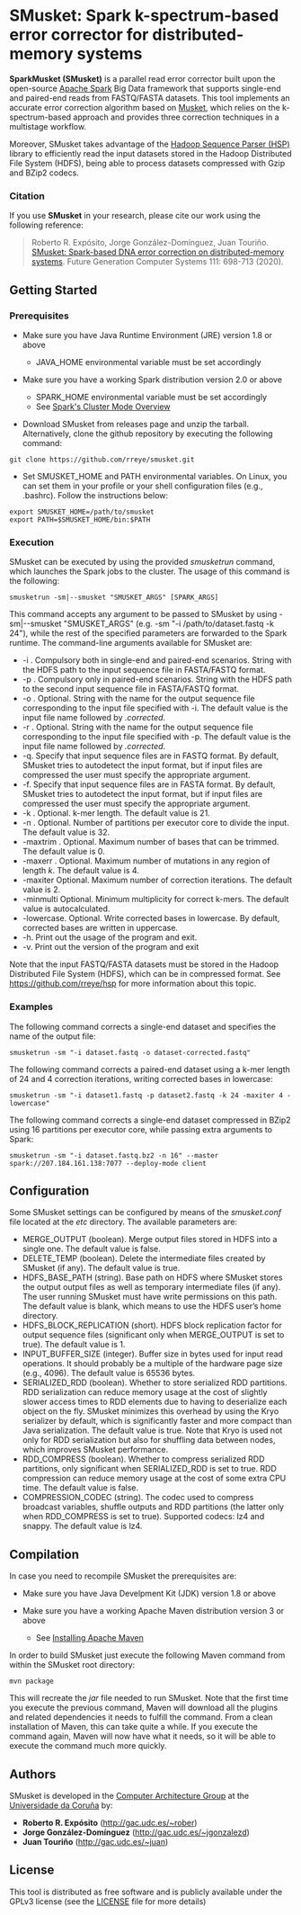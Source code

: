 # SMusket: Spark k-spectrum-based error corrector for distributed-memory systems

**SparkMusket (SMusket)** is a parallel read error corrector built upon the open-source [Apache Spark](http://spark.apache.org) Big Data framework that supports single-end and paired-end reads from FASTQ/FASTA datasets. This tool implements an accurate error correction algorithm based on [Musket](http://musket.sourceforge.net/homepage.htm), which relies on the k-spectrum-based approach and provides three correction techniques in a multistage workflow.

Moreover, SMusket takes advantage of the [Hadoop Sequence Parser (HSP)](https://github.com/rreye/hsp) library to efficiently read the input datasets stored in the Hadoop Distributed File System (HDFS), being able to process datasets compressed with Gzip and BZip2 codecs.

### Citation

If you use **SMusket** in your research, please cite our work using the following reference:

> Roberto R. Expósito, Jorge González-Domínguez, Juan Touriño. [SMusket: Spark-based DNA error correction on distributed-memory systems](https://doi.org/10.1016/j.future.2019.10.038). Future Generation Computer Systems 111: 698-713 (2020).

## Getting Started

### Prerequisites

* Make sure you have Java Runtime Environment (JRE) version 1.8 or above
  * JAVA_HOME environmental variable must be set accordingly

* Make sure you have a working Spark distribution version 2.0 or above
  * SPARK_HOME environmental variable must be set accordingly
  * See [Spark's Cluster Mode Overview](https://spark.apache.org/docs/latest/cluster-overview.html)

* Download SMusket from releases page and unzip the tarball. Alternatively, clone the github repository by executing the following command:

```
git clone https://github.com/rreye/smusket.git
```

* Set SMUSKET_HOME and PATH environmental variables. On Linux, you can set them in your profile or your shell configuration files (e.g., .bashrc). Follow the instructions below:

```
export SMUSKET_HOME=/path/to/smusket
export PATH=$SMUSKET_HOME/bin:$PATH
```

### Execution

SMusket can be executed by using the provided *smusketrun* command, which launches the Spark jobs to the cluster. The usage of this command is the following:

```
smusketrun -sm|--smusket "SMUSKET_ARGS" [SPARK_ARGS]
```

This command accepts any argument to be passed to SMusket by using -sm|--smusket "SMUSKET_ARGS" (e.g. -sm "-i /path/to/dataset.fastq -k 24"), while the rest of the specified parameters are forwarded to the Spark runtime. The command-line arguments available for SMusket are:

* -i <string>. Compulsory both in single-end and paired-end scenarios. String with the HDFS path to the input sequence file in FASTA/FASTQ format.
* -p <string>. Compulsory only in paired-end scenarios. String with the HDFS path to the second input sequence file in FASTA/FASTQ format.
* -o <string>. Optional. String with the name for the output sequence file corresponding to the input file specified with -i. The default value is the input file name followed by *.corrected*.
* -r <string>. Optional. String with the name for the output sequence file corresponding to the input file specified with -p. The default value is the input file name followed by *.corrected*.
* -q. Specify that input sequence files are in FASTQ format. By default, SMusket tries to autodetect the input format, but if input files are compressed the user must specify the appropriate argument.
* -f. Specify that input sequence files are in FASTA format. By default, SMusket tries to autodetect the input format, but if input files are compressed the user must specify the appropriate argument.
* -k <int>. Optional. k-mer length. The default value is 21.
* -n <int>. Optional. Number of partitions per executor core to divide the input. The default value is 32.
* -maxtrim <int>. Optional. Maximum number of bases that can be trimmed. The default value is 0.
* -maxerr <int>. Optional. Maximum number of mutations in any region of length *k*. The default value is 4.
* -maxiter <int> Optional. Maximum number of correction iterations. The default value is 2.
* -minmulti <int> Optional. Minimum multiplicity for correct k-mers. The default value is autocalculated.
* -lowercase. Optional. Write corrected bases in lowercase. By default, corrected bases are written in uppercase.
* -h. Print out the usage of the program and exit.
* -v. Print out the version of the program and exit

Note that the input FASTQ/FASTA datasets must be stored in the Hadoop Distributed File System (HDFS), which can be in compressed format. See https://github.com/rreye/hsp for more information about this topic.

### Examples

The following command corrects a single-end dataset and specifies the name of the output file:

```
smusketrun -sm "-i dataset.fastq -o dataset-corrected.fastq"
```

The following command corrects a paired-end dataset using a k-mer length of 24 and 4 correction iterations, writing corrected bases in lowercase:

```
smusketrun -sm "-i dataset1.fastq -p dataset2.fastq -k 24 -maxiter 4 -lowercase"
```

The following command corrects a single-end dataset compressed in BZip2 using 16 partitions per executor core, while passing extra arguments to Spark:

```
smusketrun -sm "-i dataset.fastq.bz2 -n 16" --master spark://207.184.161.138:7077 --deploy-mode client
```

## Configuration

Some SMusket settings can be configured by means of the *smusket.conf* file located at the *etc* directory. The available parameters are:

* MERGE_OUTPUT (boolean). Merge output files stored in HDFS into a single one. The default value is false.
* DELETE_TEMP (boolean). Delete the intermediate files created by SMusket (if any). The default value is true.
* HDFS_BASE_PATH (string). Base path on HDFS where SMusket stores the output output files as well as temporary intermediate files (if any). The user running SMusket must have write permissions on this path. The default value is blank, which means to use the HDFS user’s home directory.
* HDFS_BLOCK_REPLICATION (short). HDFS block replication factor for output sequence files (significant only when MERGE_OUTPUT is set to true). The default value is 1.
* INPUT_BUFFER_SIZE (integer). Buffer size in bytes used for input read operations. It should probably be a multiple of the hardware page size (e.g., 4096). The default value is 65536 bytes.
* SERIALIZED_RDD (boolean). Whether to store serialized RDD partitions. RDD serialization can reduce memory usage at the cost of slightly slower access times to RDD elements due to having to deserialize each object on the fly. SMusket minimizes this overhead by using the Kryo serializer by default, which is significantly faster and more compact than Java serialization. The default value is true. Note that Kryo is used not only for RDD serialization but also for shuffling data between nodes, which improves SMusket performance.
* RDD_COMPRESS (boolean). Whether to compress serialized RDD partitions, only significant when SERIALIZED_RDD is set to true. RDD compression can reduce memory usage at the cost of some extra CPU time. The default value is false.
* COMPRESSION_CODEC (string). The codec used to compress broadcast variables, shuffle outputs and RDD partitions (the latter only when RDD_COMPRESS is set to true). Supported codecs: lz4 and snappy. The default value is lz4.

## Compilation

In case you need to recompile SMusket the prerequisites are:

* Make sure you have Java Develpment Kit (JDK) version 1.8 or above

* Make sure you have a working Apache Maven distribution version 3 or above
  * See [Installing Apache Maven](https://maven.apache.org/install.html)

In order to build SMusket just execute the following Maven command from within the SMusket root directory:

```
mvn package
```

This will recreate the *jar* file needed to run SMusket. Note that the first time you execute the previous command, Maven will download all the plugins and related dependencies it needs to fulfill the command. From a clean installation of Maven, this can take quite a while. If you execute the command again, Maven will now have what it needs, so it will be able to execute the command much more quickly.

## Authors

SMusket is developed in the [Computer Architecture Group](http://gac.udc.es/english) at the [Universidade da Coruña](https://www.udc.es/en) by:

* **Roberto R. Expósito** (http://gac.udc.es/~rober)
* **Jorge González-Domínguez** (http://gac.udc.es/~jgonzalezd)
* **Juan Touriño** (http://gac.udc.es/~juan)

## License

This tool is distributed as free software and is publicly available under the GPLv3 license (see the [LICENSE](LICENSE) file for more details)
